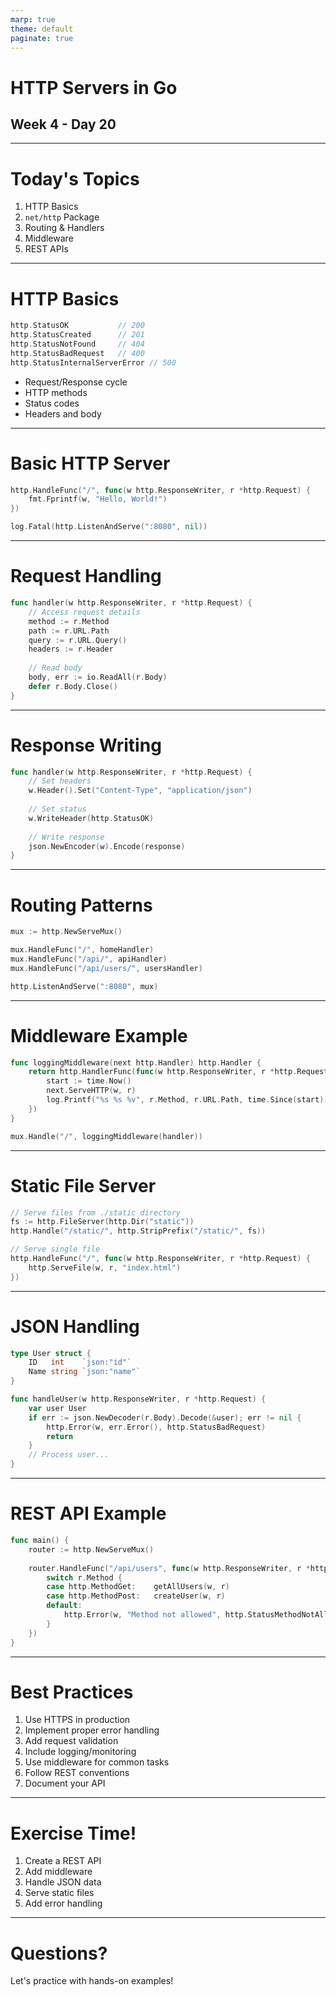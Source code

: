 ```yaml
---
marp: true
theme: default
paginate: true
---
```


# HTTP Servers in Go
## Week 4 - Day 20

---

# Today's Topics

1. HTTP Basics
2. `net/http` Package
3. Routing & Handlers
4. Middleware
5. REST APIs

---

# HTTP Basics

```go
http.StatusOK           // 200
http.StatusCreated      // 201
http.StatusNotFound     // 404
http.StatusBadRequest   // 400
http.StatusInternalServerError // 500
```

- Request/Response cycle
- HTTP methods
- Status codes
- Headers and body

---

# Basic HTTP Server

```go
http.HandleFunc("/", func(w http.ResponseWriter, r *http.Request) {
    fmt.Fprintf(w, "Hello, World!")
})

log.Fatal(http.ListenAndServe(":8080", nil))
```

---

# Request Handling

```go
func handler(w http.ResponseWriter, r *http.Request) {
    // Access request details
    method := r.Method
    path := r.URL.Path
    query := r.URL.Query()
    headers := r.Header
    
    // Read body
    body, err := io.ReadAll(r.Body)
    defer r.Body.Close()
}
```

---

# Response Writing

```go
func handler(w http.ResponseWriter, r *http.Request) {
    // Set headers
    w.Header().Set("Content-Type", "application/json")
    
    // Set status
    w.WriteHeader(http.StatusOK)
    
    // Write response
    json.NewEncoder(w).Encode(response)
}
```

---

# Routing Patterns

```go
mux := http.NewServeMux()

mux.HandleFunc("/", homeHandler)
mux.HandleFunc("/api/", apiHandler)
mux.HandleFunc("/api/users/", usersHandler)

http.ListenAndServe(":8080", mux)
```

---

# Middleware Example

```go
func loggingMiddleware(next http.Handler) http.Handler {
    return http.HandlerFunc(func(w http.ResponseWriter, r *http.Request) {
        start := time.Now()
        next.ServeHTTP(w, r)
        log.Printf("%s %s %v", r.Method, r.URL.Path, time.Since(start))
    })
}

mux.Handle("/", loggingMiddleware(handler))
```

---

# Static File Server

```go
// Serve files from ./static directory
fs := http.FileServer(http.Dir("static"))
http.Handle("/static/", http.StripPrefix("/static/", fs))

// Serve single file
http.HandleFunc("/", func(w http.ResponseWriter, r *http.Request) {
    http.ServeFile(w, r, "index.html")
})
```

---

# JSON Handling

```go
type User struct {
    ID   int    `json:"id"`
    Name string `json:"name"`
}

func handleUser(w http.ResponseWriter, r *http.Request) {
    var user User
    if err := json.NewDecoder(r.Body).Decode(&user); err != nil {
        http.Error(w, err.Error(), http.StatusBadRequest)
        return
    }
    // Process user...
}
```

---

# REST API Example

```go
func main() {
    router := http.NewServeMux()
    
    router.HandleFunc("/api/users", func(w http.ResponseWriter, r *http.Request) {
        switch r.Method {
        case http.MethodGet:    getAllUsers(w, r)
        case http.MethodPost:   createUser(w, r)
        default:
            http.Error(w, "Method not allowed", http.StatusMethodNotAllowed)
        }
    })
}
```

---

# Best Practices

1. Use HTTPS in production
2. Implement proper error handling
3. Add request validation
4. Include logging/monitoring
5. Use middleware for common tasks
6. Follow REST conventions
7. Document your API

---

# Exercise Time!

1. Create a REST API
2. Add middleware
3. Handle JSON data
4. Serve static files
5. Add error handling

---

# Questions?

Let's practice with hands-on examples!
